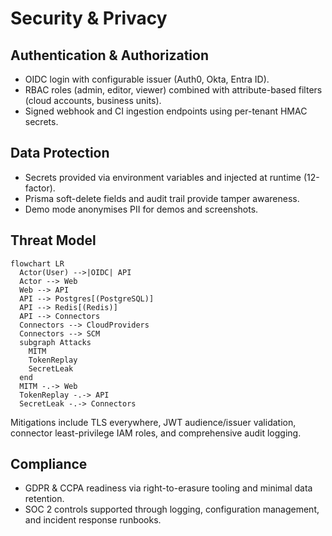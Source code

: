 # Security & Privacy

## Authentication & Authorization

- OIDC login with configurable issuer (Auth0, Okta, Entra ID).
- RBAC roles (admin, editor, viewer) combined with attribute-based filters (cloud accounts, business units).
- Signed webhook and CI ingestion endpoints using per-tenant HMAC secrets.

## Data Protection

- Secrets provided via environment variables and injected at runtime (12-factor).
- Prisma soft-delete fields and audit trail provide tamper awareness.
- Demo mode anonymises PII for demos and screenshots.

## Threat Model

```mermaid
flowchart LR
  Actor(User) -->|OIDC| API
  Actor --> Web
  Web --> API
  API --> Postgres[(PostgreSQL)]
  API --> Redis[(Redis)]
  API --> Connectors
  Connectors --> CloudProviders
  Connectors --> SCM
  subgraph Attacks
    MITM
    TokenReplay
    SecretLeak
  end
  MITM -.-> Web
  TokenReplay -.-> API
  SecretLeak -.-> Connectors
```

Mitigations include TLS everywhere, JWT audience/issuer validation, connector least-privilege IAM roles, and comprehensive audit logging.

## Compliance

- GDPR & CCPA readiness via right-to-erasure tooling and minimal data retention.
- SOC 2 controls supported through logging, configuration management, and incident response runbooks.
